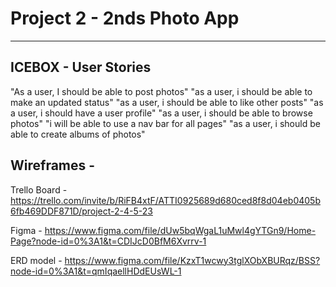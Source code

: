 # Project 2 - 2nds Photo App
-------------------------------------------
ICEBOX - User Stories
------------------------------------------
"As a user, I should be able to post photos"
"as a user, i should be able to make an updated status"
"as a user, i should be able to like other posts"
"as a user, i should have a user profile"
"as a user, i should be able to browse photos"
"i will be able to use a nav bar for all pages"
"as a user, i should be able to create albums of photos"

Wireframes -
-------------------------------------------
Trello Board -
https://trello.com/invite/b/RiFB4xtF/ATTI0925689d680ced8f8d04eb0405b6fb469DDF871D/project-2-4-5-23


Figma -
https://www.figma.com/file/dUw5bqWgaL1uMwl4gYTGn9/Home-Page?node-id=0%3A1&t=CDIJcD0BfM6Xvrrv-1


ERD model -
https://www.figma.com/file/KzxT1wcwy3tglXObXBURqz/BSS?node-id=0%3A1&t=qmIqaellHDdEUsWL-1
